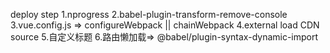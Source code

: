 deploy step
1.nprogress
2.babel-plugin-transform-remove-console
3.vue.config.js => configureWebpack || chainWebpack
4.external load CDN source 5.自定义标题 6.路由懒加载=> @babel/plugin-syntax-dynamic-import
